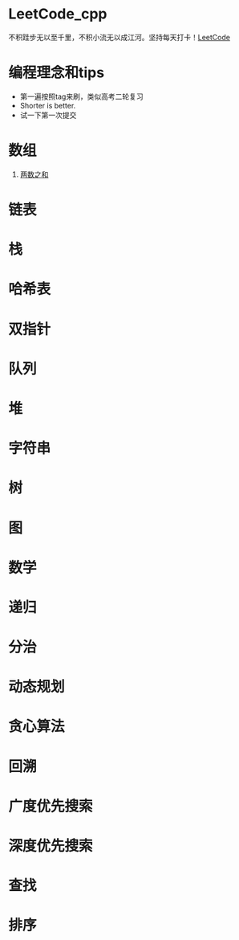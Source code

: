 # LeetCode_cpp
不积跬步无以至千里，不积小流无以成江河。坚持每天打卡！[LeetCode](https://leetcode-cn.com/problemset/all/)

# 编程理念和tips
- 第一遍按照tag来刷，类似高考二轮复习
- Shorter is better.
- 试一下第一次提交

# 数组
1. [两数之和](./twoSum.cpp)
# 链表

# 栈

# 哈希表

# 双指针

# 队列

# 堆

# 字符串

# 树

# 图

# 数学

# 递归

# 分治

# 动态规划

# 贪心算法

# 回溯

# 广度优先搜索

# 深度优先搜索

# 查找

# 排序


